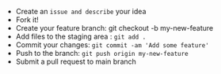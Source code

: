 
- Create an `issue and describe` your idea
- Fork it!
- Create your feature branch: git checkout -b my-new-feature
- Add files to the staging area : `git add .`
- Commit your changes: `git commit -am 'Add some feature'`
- Push to the branch: `git push origin my-new-feature`
- Submit a pull request to main branch

